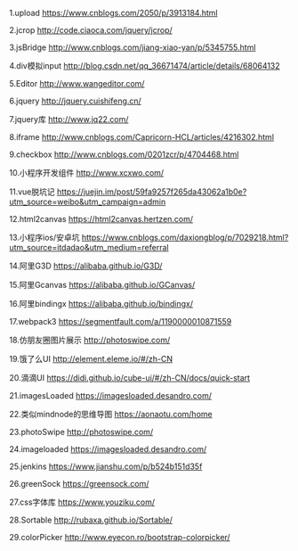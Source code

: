 1.upload https://www.cnblogs.com/2050/p/3913184.html

2.jcrop http://code.ciaoca.com/jquery/jcrop/

3.jsBridge http://www.cnblogs.com/jiang-xiao-yan/p/5345755.html

4.div模拟input http://blog.csdn.net/qq_36671474/article/details/68064132

5.Editor http://www.wangeditor.com/

6.jquery http://jquery.cuishifeng.cn/

7.jquery库 http://www.jq22.com/

8.iframe http://www.cnblogs.com/Capricorn-HCL/articles/4216302.html

9.checkbox http://www.cnblogs.com/0201zcr/p/4704468.html

10.小程序开发组件 http://www.xcxwo.com/

11.vue脱坑记 https://juejin.im/post/59fa9257f265da43062a1b0e?utm_source=weibo&utm_campaign=admin

12.html2canvas https://html2canvas.hertzen.com/

13.小程序ios/安卓坑 https://www.cnblogs.com/daxiongblog/p/7029218.html?utm_source=itdadao&utm_medium=referral

14.阿里G3D https://alibaba.github.io/G3D/

15.阿里Gcanvas https://alibaba.github.io/GCanvas/

16.阿里bindingx https://alibaba.github.io/bindingx/

17.webpack3 https://segmentfault.com/a/1190000010871559

18.仿朋友圈图片展示 http://photoswipe.com/

19.饿了么UI http://element.eleme.io/#/zh-CN

20.滴滴UI https://didi.github.io/cube-ui/#/zh-CN/docs/quick-start

21.imagesLoaded https://imagesloaded.desandro.com/

22.类似mindnode的思维导图 https://aonaotu.com/home

23.photoSwipe http://photoswipe.com/

24.imageloaded https://imagesloaded.desandro.com/

25.jenkins https://www.jianshu.com/p/b524b151d35f

26.greenSock https://greensock.com/

27.css字体库 https://www.youziku.com/

28.Sortable http://rubaxa.github.io/Sortable/

29.colorPicker http://www.eyecon.ro/bootstrap-colorpicker/
